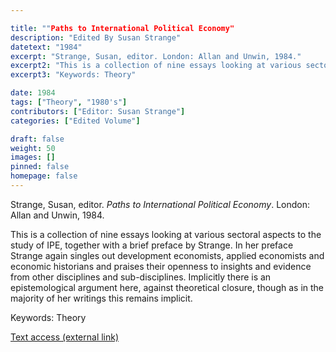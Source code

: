 ```yaml
---

title: ""Paths to International Political Economy"
description: "Edited By Susan Strange"
datetext: "1984"
excerpt: "Strange, Susan, editor. London: Allan and Unwin, 1984."
excerpt2: "This is a collection of nine essays looking at various sectoral aspects to the study of IPE, together with a brief preface by Strange. In her preface Strange again singles out development economists, applied economists and economic historians and praises their openness to insights and evidence from other disciplines and sub-disciplines. Implicitly there is an epistemological argument here, against theoretical closure, though as in the majority of her writings this remains implicit."
excerpt3: "Keywords: Theory"

date: 1984
tags: ["Theory", "1980's"]
contributors: ["Editor: Susan Strange"]
categories: ["Edited Volume"]

draft: false
weight: 50
images: []
pinned: false
homepage: false
---
```


Strange, Susan, editor. *Paths to International Political Economy*. London: Allan and Unwin, 1984.

This is a collection of nine essays looking at various sectoral aspects to the study of IPE, together with a brief preface by Strange. In her preface Strange again singles out development economists, applied economists and economic historians and praises their openness to insights and evidence from other disciplines and sub-disciplines. Implicitly there is an epistemological argument here, against theoretical closure, though as in the majority of her writings this remains implicit.

Keywords: Theory

[Text access (external link)](https://www.worldcat.org/title/611105010)
